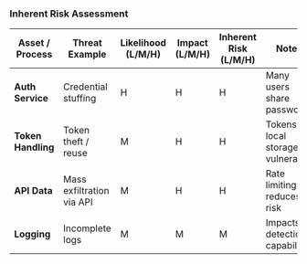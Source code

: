 ### Inherent Risk Assessment 


| Asset / Process       | Threat Example            | Likelihood (L/M/H) | Impact (L/M/H) | Inherent Risk (L/M/H) | Notes                             |
|-----------------------|--------------------------|------------------|----------------|----------------------|----------------------------------|
| **Auth Service**      | Credential stuffing       | H                | H              | H                    | Many users share passwords        |
| **Token Handling**    | Token theft / reuse       | M                | H              | H                    | Tokens in local storage vulnerable |
| **API Data**          | Mass exfiltration via API | M                | H              | H                    | Rate limiting reduces risk        |
| **Logging**           | Incomplete logs           | M                | M              | M                    | Impacts detection capability      |
